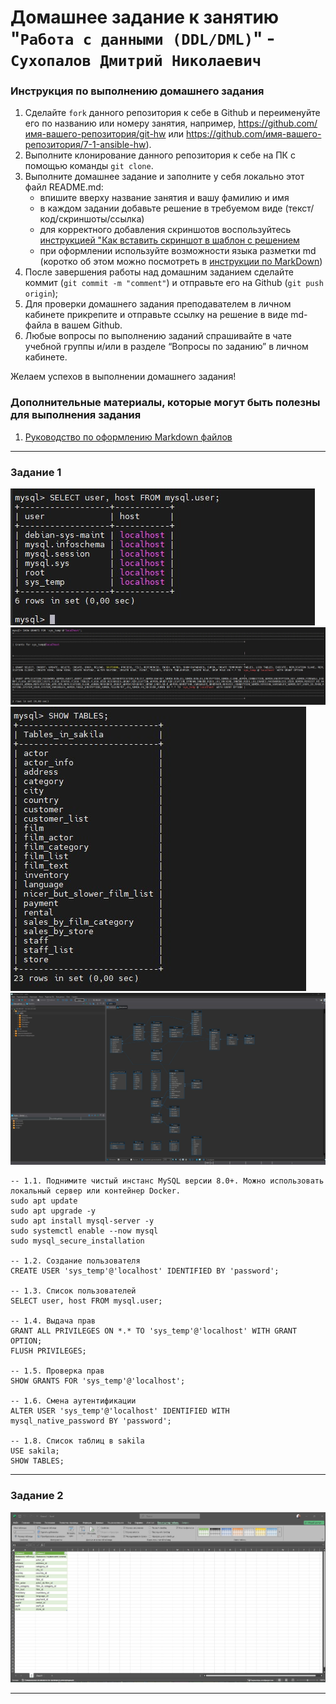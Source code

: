 # Домашнее задание к занятию "`Работа с данными (DDL/DML)`" - `Сухопалов Дмитрий Николаевич`


### Инструкция по выполнению домашнего задания

   1. Сделайте `fork` данного репозитория к себе в Github и переименуйте его по названию или номеру занятия, например, https://github.com/имя-вашего-репозитория/git-hw или  https://github.com/имя-вашего-репозитория/7-1-ansible-hw).
   2. Выполните клонирование данного репозитория к себе на ПК с помощью команды `git clone`.
   3. Выполните домашнее задание и заполните у себя локально этот файл README.md:
      - впишите вверху название занятия и вашу фамилию и имя
      - в каждом задании добавьте решение в требуемом виде (текст/код/скриншоты/ссылка)
      - для корректного добавления скриншотов воспользуйтесь [инструкцией "Как вставить скриншот в шаблон с решением](https://github.com/netology-code/sys-pattern-homework/blob/main/screen-instruction.md)
      - при оформлении используйте возможности языка разметки md (коротко об этом можно посмотреть в [инструкции  по MarkDown](https://github.com/netology-code/sys-pattern-homework/blob/main/md-instruction.md))
   4. После завершения работы над домашним заданием сделайте коммит (`git commit -m "comment"`) и отправьте его на Github (`git push origin`);
   5. Для проверки домашнего задания преподавателем в личном кабинете прикрепите и отправьте ссылку на решение в виде md-файла в вашем Github.
   6. Любые вопросы по выполнению заданий спрашивайте в чате учебной группы и/или в разделе “Вопросы по заданию” в личном кабинете.
   
Желаем успехов в выполнении домашнего задания!
   
### Дополнительные материалы, которые могут быть полезны для выполнения задания

1. [Руководство по оформлению Markdown файлов](https://gist.github.com/Jekins/2bf2d0638163f1294637#Code)

---

### Задание 1

![Команда](https://github.com/PL4NTEXZ/hw_sdn/blob/main/img/sdb-12-02/1.1.jpg)
![Команда](https://github.com/PL4NTEXZ/hw_sdn/blob/main/img/sdb-12-02/1.2.jpg)
![Команда](https://github.com/PL4NTEXZ/hw_sdn/blob/main/img/sdb-12-02/1.3.jpg)
![Диаграмма](https://github.com/PL4NTEXZ/hw_sdn/blob/main/img/sdb-12-02/1.4.jpg)

```
-- 1.1. Поднимите чистый инстанс MySQL версии 8.0+. Можно использовать локальный сервер или контейнер Docker.
sudo apt update
sudo apt upgrade -y
sudo apt install mysql-server -y
sudo systemctl enable --now mysql
sudo mysql_secure_installation

-- 1.2. Создание пользователя
CREATE USER 'sys_temp'@'localhost' IDENTIFIED BY 'password';

-- 1.3. Список пользователей
SELECT user, host FROM mysql.user;

-- 1.4. Выдача прав
GRANT ALL PRIVILEGES ON *.* TO 'sys_temp'@'localhost' WITH GRANT OPTION;
FLUSH PRIVILEGES;

-- 1.5. Проверка прав
SHOW GRANTS FOR 'sys_temp'@'localhost';

-- 1.6. Смена аутентификации
ALTER USER 'sys_temp'@'localhost' IDENTIFIED WITH mysql_native_password BY 'password';

-- 1.8. Список таблиц в sakila
USE sakila;
SHOW TABLES;
```

---

### Задание 2




![Таблица](https://github.com/PL4NTEXZ/hw_sdn/blob/main/img/sdb-12-02/2.1.jpg)

---

